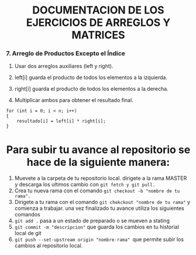 <h1 align="center">DOCUMENTACION DE LOS EJERCICIOS DE ARREGLOS Y MATRICES</h1>

### 7. Arreglo de Productos Excepto el Índice

1. Usar dos arreglos auxiliares (left y right).

2. left[i] guarda el producto de todos los elementos a la izquierda.

3. right[i] guarda el producto de todos los elementos a la derecha.

4. Multiplicar ambos para obtener el resultado final.

```
for (int i = 0; i < n; i++)
{
    resultado[i] = left[i] * right[i];
}
```

<h1 align= "center">Para subir tu avance al repositorio se hace de la siguiente manera:</h1>

1. Muevete a la carpeta de tu repositorio local.
   dirigete a la rama MASTER y descarga los ultimos cambio con `git fetch y git pull.`
2. Crea tu nueva rama con el comando `git checkout -b "nombre de tu rama".`
3. Dirigete a tu rama con el comando `git chekckout "nombre de tu rama"` y comienza a trabajar.
   una vez finalizado tu avance utiliza los siguientes comandos
4. `git add .` pasa a un estado de preparado o se mueven a stating
5. `git commit -m "descripcion"` que guarda los cambios en tu historial local de git
6. `git push --set-upstream origin "nombre-rama" `que permite subir los cambios al repositorio local.
